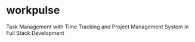 # workpulse
Task Management with Time Tracking and Project Management System in Full Stack Development
